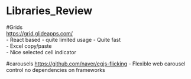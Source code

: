 # Libraries_Review

#Grids   
https://grid.glideapps.com/  
            - React based  - quite limited usage
            - Quite fast  
            - Excel copy/paste   
            - Nice selected cell indicator 

#carousels 
https://github.com/naver/egjs-flicking - Flexible web carousel control
no dependencies on frameworks
